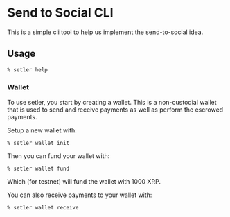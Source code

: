 # Send to Social CLI

This is a simple cli tool to help us implement the send-to-social idea.

## Usage

```
% setler help
```

### Wallet

To use setler, you start by creating a wallet. This is a non-custodial wallet that is used to send and receive payments as well as perform the escrowed payments.

Setup a new wallet with:

```
% setler wallet init
```

Then you can fund your wallet with:

```
% setler wallet fund
```

Which (for testnet) will fund the wallet with 1000 XRP.

You can also receive payments to your wallet with:

```
% setler wallet receive
```
